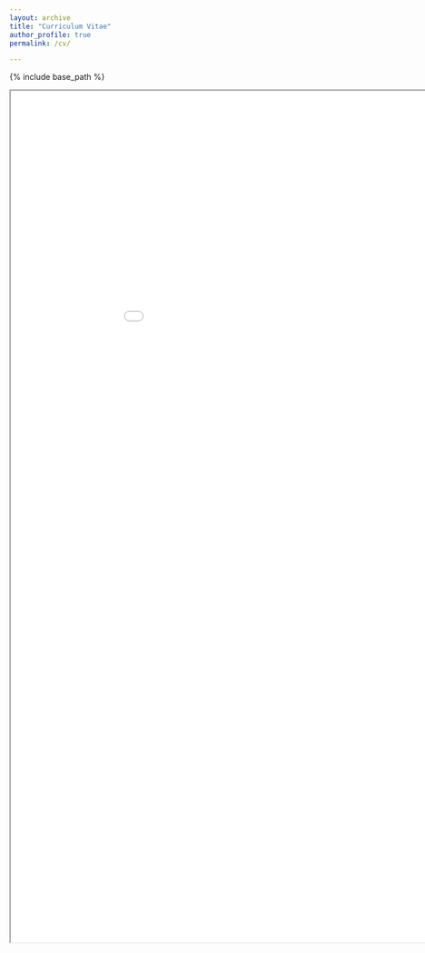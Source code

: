 ```yaml
---
layout: archive
title: "Curriculum Vitae"
author_profile: true
permalink: /cv/

---
```

{% include base_path %}

<iframe src = "/files/cv_letingz.pdf" width = "1000" height = "1500">
  This browser does not support PDFs. Please download the PDF to view it: Download pdf
</iframe>

